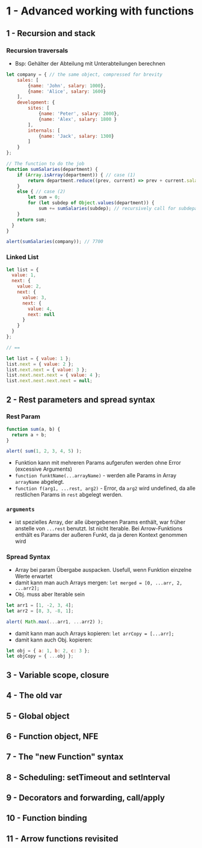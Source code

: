 # 1 - Advanced working with functions

## 1 - Recursion and stack

### Recursion traversals

* Bsp: Gehälter der Abteilung mit Unterabteilungen berechnen

```js
let company = { // the same object, compressed for brevity
    sales: [
        {name: 'John', salary: 1000},
        {name: 'Alice', salary: 1600}
    ],
    development: {
        sites: [
            {name: 'Peter', salary: 2000},
            {name: 'Alex', salary: 1800 }
        ],
        internals: [
            {name: 'Jack', salary: 1300}
        ]
    }
};

// The function to do the job
function sumSalaries(department) {
    if (Array.isArray(department)) { // case (1)
        return department.reduce((prev, current) => prev + current.salary, 0); // sum the array
    }
    else { // case (2)
        let sum = 0;
        for (let subdep of Object.values(department)) {
            sum += sumSalaries(subdep); // recursively call for subdepartments, sum the results
    }
    return sum;
  }
}

alert(sumSalaries(company)); // 7700
```

### Linked List

```js
let list = {
  value: 1,
  next: {
    value: 2,
    next: {
      value: 3,
      next: {
        value: 4,
        next: null
      }
    }
  }
};

// ==

let list = { value: 1 };
list.next = { value: 2 };
list.next.next = { value: 3 };
list.next.next.next = { value: 4 };
list.next.next.next.next = null;
```

## 2 - Rest parameters and spread syntax

### Rest Param

```js
function sum(a, b) {
  return a + b;
}

alert( sum(1, 2, 3, 4, 5) );
```

* Funktion kann mit mehreren Params aufgerufen werden ohne Error (excessive Arguments)
* `function funktName(...arrayName)` - werden alle Params in Array `arrayName` abgelegt.
* `function f(arg1, ...rest, arg2)` - Error, da `arg2` wird undefined, da alle restlichen Params in `rest` abgelegt werden.

### `arguments`

* ist spezielles Array, der alle übergebenen Params enthält, war früher anstelle von `...rest` benutzt. Ist nicht Iterable. Bei Arrow-Funktions enthält es Params der außeren Funkt, da ja deren Kontext genommen wird

### Spread Syntax

* Array bei param Übergabe auspacken. Usefull, wenn Funktion einzelne Werte erwartet
* damit kann man auch Arrays mergen: `let merged = [0, ...arr, 2, ...arr2];`
* Obj. muss aber Iterable sein

```js
let arr1 = [1, -2, 3, 4];
let arr2 = [8, 3, -8, 1];

alert( Math.max(...arr1, ...arr2) );
```

* damit kann man auch Arrays kopieren: `let arrCopy = [...arr];`
* damit kann auch Obj. kopieren:

```js
let obj = { a: 1, b: 2, c: 3 };
let objCopy = { ...obj };
```

## 3 - Variable scope, closure

## 4 - The old var

## 5 - Global object

## 6 - Function object, NFE

## 7 - The "new Function" syntax

## 8 - Scheduling: setTimeout and setInterval

## 9 - Decorators and forwarding, call/apply

## 10 - Function binding

## 11 - Arrow functions revisited
